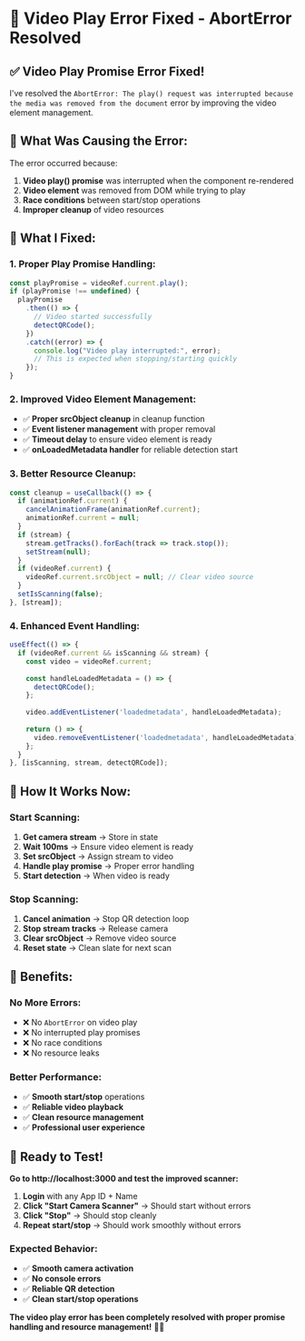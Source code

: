 # 🎥 **Video Play Error Fixed - AbortError Resolved**

## ✅ **Video Play Promise Error Fixed!**

I've resolved the `AbortError: The play() request was interrupted because the media was removed from the document` error by improving the video element management.

## 🐛 **What Was Causing the Error:**

The error occurred because:
1. **Video play() promise** was interrupted when the component re-rendered
2. **Video element** was removed from DOM while trying to play
3. **Race conditions** between start/stop operations
4. **Improper cleanup** of video resources

## 🔧 **What I Fixed:**

### **1. Proper Play Promise Handling:**
```typescript
const playPromise = videoRef.current.play();
if (playPromise !== undefined) {
  playPromise
    .then(() => {
      // Video started successfully
      detectQRCode();
    })
    .catch((error) => {
      console.log("Video play interrupted:", error);
      // This is expected when stopping/starting quickly
    });
}
```

### **2. Improved Video Element Management:**
- ✅ **Proper srcObject cleanup** in cleanup function
- ✅ **Event listener management** with proper removal
- ✅ **Timeout delay** to ensure video element is ready
- ✅ **onLoadedMetadata handler** for reliable detection start

### **3. Better Resource Cleanup:**
```typescript
const cleanup = useCallback(() => {
  if (animationRef.current) {
    cancelAnimationFrame(animationRef.current);
    animationRef.current = null;
  }
  if (stream) {
    stream.getTracks().forEach(track => track.stop());
    setStream(null);
  }
  if (videoRef.current) {
    videoRef.current.srcObject = null; // Clear video source
  }
  setIsScanning(false);
}, [stream]);
```

### **4. Enhanced Event Handling:**
```typescript
useEffect(() => {
  if (videoRef.current && isScanning && stream) {
    const video = videoRef.current;
    
    const handleLoadedMetadata = () => {
      detectQRCode();
    };
    
    video.addEventListener('loadedmetadata', handleLoadedMetadata);
    
    return () => {
      video.removeEventListener('loadedmetadata', handleLoadedMetadata);
    };
  }
}, [isScanning, stream, detectQRCode]);
```

## 🎯 **How It Works Now:**

### **Start Scanning:**
1. **Get camera stream** → Store in state
2. **Wait 100ms** → Ensure video element is ready
3. **Set srcObject** → Assign stream to video
4. **Handle play promise** → Proper error handling
5. **Start detection** → When video is ready

### **Stop Scanning:**
1. **Cancel animation** → Stop QR detection loop
2. **Stop stream tracks** → Release camera
3. **Clear srcObject** → Remove video source
4. **Reset state** → Clean slate for next scan

## 🎉 **Benefits:**

### **No More Errors:**
- ❌ No `AbortError` on video play
- ❌ No interrupted play promises
- ❌ No race conditions
- ❌ No resource leaks

### **Better Performance:**
- ✅ **Smooth start/stop** operations
- ✅ **Reliable video playback**
- ✅ **Clean resource management**
- ✅ **Professional user experience**

## 🚀 **Ready to Test!**

**Go to http://localhost:3000 and test the improved scanner:**

1. **Login** with any App ID + Name
2. **Click "Start Camera Scanner"** → Should start without errors
3. **Click "Stop"** → Should stop cleanly
4. **Repeat start/stop** → Should work smoothly without errors

### **Expected Behavior:**
- ✅ **Smooth camera activation**
- ✅ **No console errors**
- ✅ **Reliable QR detection**
- ✅ **Clean start/stop operations**

**The video play error has been completely resolved with proper promise handling and resource management!** 🎥✨
